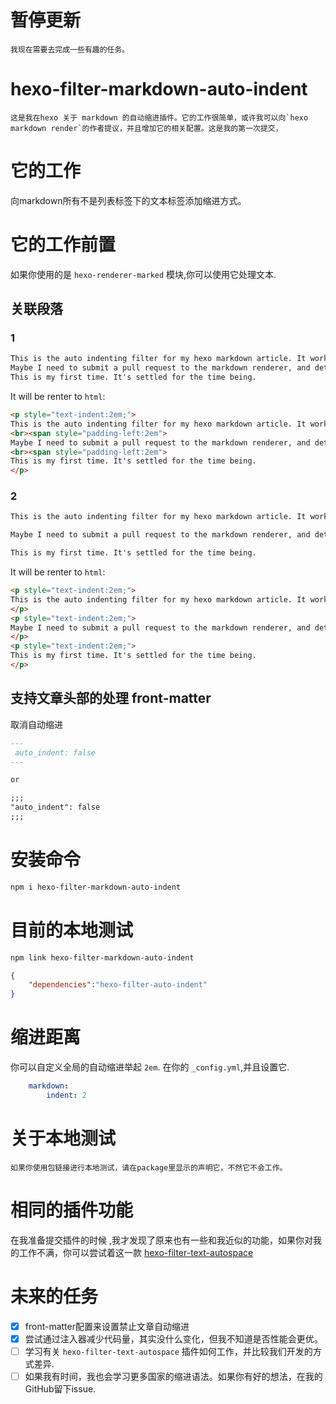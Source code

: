 <!--
 * @Description: 
 * @Author: fireMan34
 * @LastEditors: fireMan34
 * @Date: 2022-07-21 19:15:55
 * @LastEditTime: 2022-07-21 19:40:35
-->
# 暂停更新

    我现在需要去完成一些有趣的任务。

# hexo-filter-markdown-auto-indent
    这是我在hexo 关于 markdown 的自动缩进插件。它的工作很简单，或许我可以向`hexo markdown render`的作者提议，并且增加它的相关配置。这是我的第一次提交，

# 它的工作

向markdown所有不是列表标签下的文本标签添加缩进方式。

# 它的工作前置
如果你使用的是 `hexo-renderer-marked` 模块,你可以使用它处理文本.

## 关联段落

### 1
``` markdown
This is the auto indenting filter for my hexo markdown article. It works very simply. 
Maybe I need to submit a pull request to the markdown renderer, and determine whether it works through configuration. 
This is my first time. It's settled for the time being.
```
It will be renter to `html`:
```html
<p style="text-indent:2em;">
This is the auto indenting filter for my hexo markdown article. It works very simply. 
<br><span style="padding-left:2em">
Maybe I need to submit a pull request to the markdown renderer, and determine whether it works through configuration. 
<br><span style="padding-left:2em">
This is my first time. It's settled for the time being.
</p>
```

### 2
``` markdown
This is the auto indenting filter for my hexo markdown article. It works very simply. 

Maybe I need to submit a pull request to the markdown renderer, and determine whether it works through configuration. 

This is my first time. It's settled for the time being.
```
It will be renter to `html`:
```html
<p style="text-indent:2em;">
This is the auto indenting filter for my hexo markdown article. It works very simply. 
</p>
<p style="text-indent:2em;">
Maybe I need to submit a pull request to the markdown renderer, and determine whether it works through configuration. 
</p>
<p style="text-indent:2em;">
This is my first time. It's settled for the time being.
</p>
```

## 支持文章头部的处理 front-matter
取消自动缩进

```markdown
---
 auto_indent: false
---

or

;;;
"auto_indent": false
;;;

```

# 安装命令
```bash
npm i hexo-filter-markdown-auto-indent

```
# 目前的本地测试
```bash
npm link hexo-filter-markdown-auto-indent
```
```json
{
    "dependencies":"hexo-filter-auto-indent"
}
```

# 缩进距离
你可以自定义全局的自动缩进举起 `2em`.
在你的 `_config.yml`,并且设置它. 

```yaml
    markdown:
        indent: 2
```
# 关于本地测试
    如果你使用包链接进行本地测试，请在package里显示的声明它，不然它不会工作。

# 相同的插件功能
在我准备提交插件的时候 ,我才发现了原来也有一些和我近似的功能，如果你对我的工作不满，你可以尝试着这一款 [hexo-filter-text-autospace](https://github.com/Cerallin/hexo-filter-text-autospace)

# 未来的任务
- [x] front-matter配置来设置禁止文章自动缩进
- [x] 尝试通过注入器减少代码量，其实没什么变化，但我不知道是否性能会更优。
- [ ] 学习有关 `hexo-filter-text-autospace` 插件如何工作，并比较我们开发的方式差异.
- [ ] 如果我有时间，我也会学习更多国家的缩进语法。如果你有好的想法，在我的GitHub留下issue.